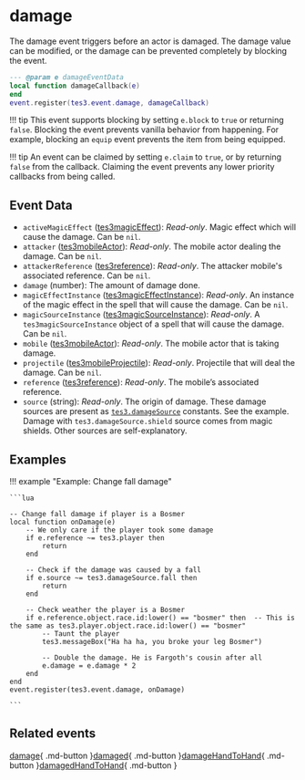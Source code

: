 # damage
<div class="search_terms" style="display: none">damage</div>

<!---
	This file is autogenerated. Do not edit this file manually. Your changes will be ignored.
	More information: https://github.com/MWSE/MWSE/tree/master/docs
-->

The damage event triggers before an actor is damaged. The damage value can be modified, or the damage can be prevented completely by blocking the event.

```lua
--- @param e damageEventData
local function damageCallback(e)
end
event.register(tes3.event.damage, damageCallback)
```

!!! tip
	This event supports blocking by setting `e.block` to `true` or returning `false`. Blocking the event prevents vanilla behavior from happening. For example, blocking an `equip` event prevents the item from being equipped.

!!! tip
	An event can be claimed by setting `e.claim` to `true`, or by returning `false` from the callback. Claiming the event prevents any lower priority callbacks from being called.

## Event Data

* `activeMagicEffect` ([tes3magicEffect](../types/tes3magicEffect.md)): *Read-only*. Magic effect which will cause the damage. Can be `nil`.
* `attacker` ([tes3mobileActor](../types/tes3mobileActor.md)): *Read-only*. The mobile actor dealing the damage. Can be `nil`.
* `attackerReference` ([tes3reference](../types/tes3reference.md)): *Read-only*. The attacker mobile's associated reference. Can be `nil`.
* `damage` (number): The amount of damage done.
* `magicEffectInstance` ([tes3magicEffectInstance](../types/tes3magicEffectInstance.md)): *Read-only*. An instance of the magic effect in the spell that will cause the damage. Can be `nil`.
* `magicSourceInstance` ([tes3magicSourceInstance](../types/tes3magicSourceInstance.md)): *Read-only*. A `tes3magicSourceInstance` object of a spell that will cause the damage. Can be `nil`.
* `mobile` ([tes3mobileActor](../types/tes3mobileActor.md)): *Read-only*. The mobile actor that is taking damage.
* `projectile` ([tes3mobileProjectile](../types/tes3mobileProjectile.md)): *Read-only*. Projectile that will deal the damage. Can be `nil`.
* `reference` ([tes3reference](../types/tes3reference.md)): *Read-only*. The mobile’s associated reference.
* `source` (string): *Read-only*. The origin of damage. These damage sources are present as [`tes3.damageSource`](https://mwse.github.io/MWSE/references/damage-sources/) constants. See the example. Damage with `tes3.damageSource.shield` source comes from magic shields. Other sources are self-explanatory.

## Examples

!!! example "Example: Change fall damage"

	```lua
	
	-- Change fall damage if player is a Bosmer
	local function onDamage(e)
		-- We only care if the player took some damage
		if e.reference ~= tes3.player then
			return
		end
	
		-- Check if the damage was caused by a fall
		if e.source ~= tes3.damageSource.fall then
			return
		end
	
		-- Check weather the player is a Bosmer
		if e.reference.object.race.id:lower() == "bosmer" then	-- This is the same as tes3.player.object.race.id:lower() == "bosmer"
			-- Taunt the player
			tes3.messageBox("Ha ha ha, you broke your leg Bosmer")
	
			-- Double the damage. He is Fargoth's cousin after all
			e.damage = e.damage * 2
		end
	end
	event.register(tes3.event.damage, onDamage)

	```


## Related events

[damage](./damage.md){ .md-button }[damaged](./damaged.md){ .md-button }[damageHandToHand](./damageHandToHand.md){ .md-button }[damagedHandToHand](./damagedHandToHand.md){ .md-button }

